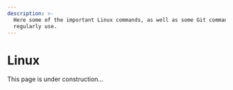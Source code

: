 ```yaml
---
description: >-
  Here some of the important Linux commands, as well as some Git commands that I
  regularly use.
---
```


# Linux

This page is under construction...

